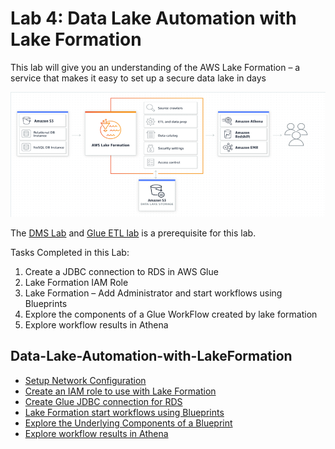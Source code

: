 # Lab 4: Data Lake Automation with Lake Formation

This lab will give you an understanding of the AWS Lake Formation – a service that makes it easy to set up a secure data lake in days

![lakeformation-arch](media/lakeformation-arch.png)

The [DMS Lab](Ingestion-with-DMS.md) and [Glue ETL lab](Transforming-data-with-Glue.md) is a prerequisite for this lab.

Tasks Completed in this Lab:
1. Create a JDBC connection to RDS in AWS Glue
2. Lake Formation IAM Role
3. Lake Formation – Add Administrator and start workflows using Blueprints
4. Explore the components of a Glue WorkFlow created by lake formation
5. Explore workflow results in Athena

## Data-Lake-Automation-with-LakeFormation
- [Setup Network Configuration](https://aws-dataengineering-day.workshop.aws/1200/sagemaker.html#setup-network-configuration)
- [Create an IAM role to use with Lake Formation](https://aws-dataengineering-day.workshop.aws/1200/sagemaker.html#create-an-iam-role-to-use-with-lake-formation)
- [Create Glue JDBC connection for RDS](https://aws-dataengineering-day.workshop.aws/1200/sagemaker.html#create-glue-jdbc-connection-for-rds)
- [Lake Formation start workflows using Blueprints](https://aws-dataengineering-day.workshop.aws/1200/sagemaker.html#lake-formation--add-administrator-and-start-workflows-using-blueprints)
- [Explore the Underlying Components of a Blueprint](https://aws-dataengineering-day.workshop.aws/1200/sagemaker.html#explore-the-underlying-components-of-a-blueprint)
- [Explore workflow results in Athena](https://aws-dataengineering-day.workshop.aws/1200/sagemaker.html#explore-workflow-results-in-athena)